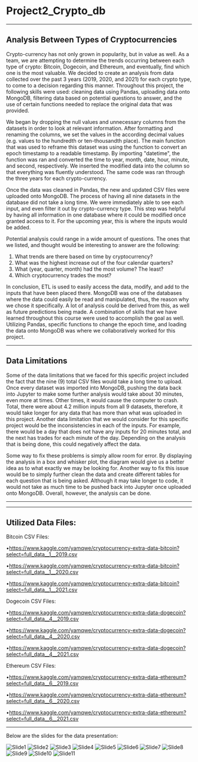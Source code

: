 # Project2_Crypto_db
-------------------------------------------------------------------------------
Analysis Between Types of Cryptocurrencies 
-------------------------------------------------------------------------------

Crypto-currency has not only grown in popularity, but in value as well. As a team, we are attempting to determine the trends occurring between each type of crypto: Bitcoin, Dogecoin, and Ethereum, and eventually, find which one is the most valuable. We decided to create an analysis from data collected over the past 3 years (2019, 2020, and 2021) for each crypto type, to come to a decision regarding this manner. Throughout this project, the following skills were used: cleaning data using Pandas, uploading data onto MongoDB, filtering data based on potential questions to answer, and the use of certain functions needed to replace the original data that was provided. 

We began by dropping the null values and unnecessary columns from the datasets in order to look at relevant information. After formatting and renaming the columns, we set the values in the according decimal values (e.g. values to the hundredth or ten-thousandth place). The main function that was used to reframe this dataset was using the function to convert an epoch timestamp to a readable timestamp. By importing "datetime", the function was ran and converted the time to year, month, date, hour, minute, and second, respectively. We inserted the modified data into the column so that everything was fluently understood. The same code was ran through the three years for each crypto-currency. 

Once the data was cleaned in Pandas, the new and updated CSV files were uploaded onto MongoDB. The process of having all nine datasets in the database did not take a long time. We were immediately able to see each input, and even filter it out by crypto-currency type. This step was helpful by having all information in one database where it could be modified once granted access to it. For the upcoming year, this is where the inputs would be added. 

Potential analysis could range in a wide amount of questions. The ones that we listed, and thought would be interesting to answer are the following:

1. What trends are there based on time by cryptocurrency?
2. What was the highest increase out of the four calendar quarters?
3. What (year, quarter, month) had the most volume? The least?
4. Which cryptocurrency trades the most?

In conclusion, ETL is used to easily access the data, modify, and add to the inputs that have been placed there. MongoDB was one of the databases where the data could easily be read and manipulated, thus, the reason why we chose it specifically. A lot of analysis could be derived from this, as well as future predictions being made. A combination of skills that we have learned throughout this course were used to accomplish the goal as well. Utilizing Pandas, specific functions to change the epoch time, and loading the data onto MongoDB was where we collaboratively worked for this project. 

***********************************
Data Limitations
-----------------------------------
Some of the data limitations that we faced for this specific project included the fact that the nine (9) total CSV files would take a long time to upload. Once every dataset was imported into MongoDB, pushing the data back into Jupyter to make some further analysis would take about 30 minutes, even more at times. Other times, it would cause the computer to crash. Total, there were about 4.2 million inputs from all 9 datasets, therefore, it would take longer for any data that has more than what was uploaded in this project. Another data limitation that we would consider for this specific project would be the inconsistencies in each of the inputs. For example, there would be a day that does not have any inputs for 20 minutes total, and the next has trades for each minute of the day. Depending on the analysis that is being done, this could negatively affect the data. 

Some way to fix these problems is simply allow room for error. By displaying the analysis in a box and whisker plot, the diagram would give us a better idea as to what exactly we may be looking for. Another way to fix this issue would be to simply further clean the data and create different tables for each question that is being asked. Although it may take longer to code, it would not take as much time to be pushed back into Jupyter once uploaded onto MongoDB. Overall, however, the analysis can be done.

***********************************

***********************************


Utilized Data Files:
-----------------------------------
Bitcoin CSV Files:

•https://www.kaggle.com/yamqwe/cryptocurrency-extra-data-bitcoin?select=full_data__1__2019.csv

•https://www.kaggle.com/yamqwe/cryptocurrency-extra-data-bitcoin?select=full_data__1__2020.csv

•https://www.kaggle.com/yamqwe/cryptocurrency-extra-data-bitcoin?select=full_data__1__2021.csv

Dogecoin CSV Files:

•https://www.kaggle.com/yamqwe/cryptocurrency-extra-data-dogecoin?select=full_data__4__2019.csv

•https://www.kaggle.com/yamqwe/cryptocurrency-extra-data-dogecoin?select=full_data__4__2020.csv

•https://www.kaggle.com/yamqwe/cryptocurrency-extra-data-dogecoin?select=full_data__4__2021.csv

Ethereum CSV Files:

•https://www.kaggle.com/yamqwe/cryptocurrency-extra-data-ethereum?select=full_data__6__2019.csv

•https://www.kaggle.com/yamqwe/cryptocurrency-extra-data-ethereum?select=full_data__6__2020.csv

•https://www.kaggle.com/yamqwe/cryptocurrency-extra-data-ethereum?select=full_data__6__2021.csv

**************************************

Below are the slides for the data presentation:


![Slide1](https://user-images.githubusercontent.com/72631173/145691681-f58b0f05-2640-47a9-8135-ce48baf17b7c.png)
![Slide2](https://user-images.githubusercontent.com/72631173/145691690-4bd30944-ab20-477e-a9d4-36552b39460c.png)
![Slide3](https://user-images.githubusercontent.com/72631173/145691693-a58eb24b-5c56-439e-a325-64f06d334959.png)
![Slide4](https://user-images.githubusercontent.com/72631173/145691696-01c3c601-c134-48c3-90a0-1f483ad5a0c7.png)
![Slide5](https://user-images.githubusercontent.com/72631173/145691703-24dcd636-fc13-4c27-b479-b57e7a144b04.png)
![Slide6](https://user-images.githubusercontent.com/72631173/145691710-dea8e7ed-85cc-44a4-a440-940432d7304f.png)
![Slide7](https://user-images.githubusercontent.com/72631173/145691713-1407c283-45e6-46c7-9ff7-c386b42a1099.png)
![Slide8](https://user-images.githubusercontent.com/72631173/145691718-0608e674-2e3b-436b-9e60-e63a50c7e486.png)
![Slide9](https://user-images.githubusercontent.com/72631173/145691719-76f182a4-ce80-4692-a09c-05caa500a342.png)
![Slide10](https://user-images.githubusercontent.com/72631173/145691725-193cc6af-bc4a-4d3f-868f-f6d9270894a3.png)
![Slide11](https://user-images.githubusercontent.com/72631173/145691729-cb7f6d3c-49e7-4a00-8342-b4206907270a.png)
